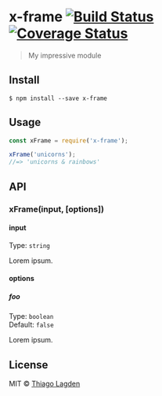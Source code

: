 # x-frame [![Build Status](https://travis-ci.org/lagden/x-frame.svg?branch=master)](https://travis-ci.org/lagden/x-frame) [![Coverage Status](https://coveralls.io/repos/github/lagden/x-frame/badge.svg?branch=master)](https://coveralls.io/github/lagden/x-frame?branch=master)

> My impressive module


## Install

```
$ npm install --save x-frame
```


## Usage

```js
const xFrame = require('x-frame');

xFrame('unicorns');
//=> 'unicorns & rainbows'
```


## API

### xFrame(input, [options])

#### input

Type: `string`

Lorem ipsum.

#### options

##### foo

Type: `boolean`<br>
Default: `false`

Lorem ipsum.


## License

MIT © [Thiago Lagden](http://lagden.in)
